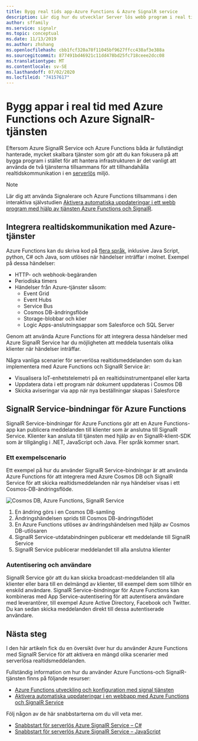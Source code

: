 ```yaml
---
title: Bygg real tids app-Azure Functions & Azure SignalR service
description: Lär dig hur du utvecklar Server lös webb program i real tid med Azure SignalR service genom att följa exemplet.
author: sffamily
ms.service: signalr
ms.topic: conceptual
ms.date: 11/13/2019
ms.author: zhshang
ms.openlocfilehash: cbb1fcf320a78f11045bf9627ffcc438af3e388a
ms.sourcegitcommit: 877491bd46921c11dd478bd25fc718ceee2dcc08
ms.translationtype: MT
ms.contentlocale: sv-SE
ms.lasthandoff: 07/02/2020
ms.locfileid: "74157617"
---
```

# <a name="build-real-time-apps-with-azure-functions-and-azure-signalr-service"></a>Bygg appar i real tid med Azure Functions och Azure SignalR-tjänsten

Eftersom Azure SignalR Service och Azure Functions båda är fullständigt hanterade, mycket skalbara tjänster som gör att du kan fokusera på att bygga program i stället för att hantera infrastrukturen är det vanligt att använda de två tjänsterna tillsammans för att tillhandahålla realtidskommunikation i en [serverlös](https://azure.microsoft.com/solutions/serverless/) miljö.

> [!NOTE]
> Lär dig att använda Signalerare och Azure Functions tillsammans i den interaktiva självstudien [Aktivera automatiska uppdateringar i ett webb program med hjälp av tjänsten Azure Functions och SignalR](https://docs.microsoft.com/learn/modules/automatic-update-of-a-webapp-using-azure-functions-and-signalr).

## <a name="integrate-real-time-communications-with-azure-services"></a>Integrera realtidskommunikation med Azure-tjänster

Azure Functions kan du skriva kod på [flera språk](../azure-functions/supported-languages.md), inklusive Java Script, python, C# och Java, som utlöses när händelser inträffar i molnet. Exempel på dessa händelser:

* HTTP- och webhook-begäranden
* Periodiska timers
* Händelser från Azure-tjänster såsom:
    - Event Grid
    - Event Hubs
    - Service Bus
    - Cosmos DB-ändringsflöde
    - Storage-blobbar och köer
    - Logic Apps-anslutningsappar som Salesforce och SQL Server

Genom att använda Azure Functions för att integrera dessa händelser med Azure SignalR Service har du möjligheten att meddela tusentals olika klienter när händelser inträffar.

Några vanliga scenarier för serverlösa realtidsmeddelanden som du kan implementera med Azure Functions och SignalR Service är:

* Visualisera IoT-enhetstelemetri på en realtidsinstrumentpanel eller karta
* Uppdatera data i ett program när dokument uppdateras i Cosmos DB
* Skicka aviseringar via app när nya beställningar skapas i Salesforce

## <a name="signalr-service-bindings-for-azure-functions"></a>SignalR Service-bindningar för Azure Functions

SignalR Service-bindningar för Azure Functions gör att en Azure Functions-app kan publicera meddelanden till klienter som är anslutna till SignalR Service. Klienter kan ansluta till tjänsten med hjälp av en SignalR-klient-SDK som är tillgänglig i .NET, JavaScript och Java. Fler språk kommer snart.

### <a name="an-example-scenario"></a>Ett exempelscenario

Ett exempel på hur du använder SignalR Service-bindningar är att använda Azure Functions för att integrera med Azure Cosmos DB och SignalR Service för att skicka realtidsmeddelanden när nya händelser visas i ett Cosmos-DB-ändringsflöde.

![Cosmos DB, Azure Functions, SignalR Service](media/signalr-concept-azure-functions/signalr-cosmosdb-functions.png)

1. En ändring görs i en Cosmos DB-samling
2. Ändringshändelsen sprids till Cosmos DB-ändringsflödet
3. En Azure Functions utlöses av ändringshändelsen med hjälp av Cosmos DB-utlösaren
4. SignalR Service-utdatabindningen publicerar ett meddelande till SignalR Service
5. SignalR Service publicerar meddelandet till alla anslutna klienter

### <a name="authentication-and-users"></a>Autentisering och användare

SignalR Service gör att du kan skicka broadcast-meddelanden till alla klienter eller bara till en delmängd av klienter, till exempel dem som tillhör en enskild användare. SignalR Service-bindningar för Azure Functions kan kombineras med App Service-autentisering för att autentisera användare med leverantörer, till exempel Azure Active Directory, Facebook och Twitter. Du kan sedan skicka meddelanden direkt till dessa autentiserade användare.

## <a name="next-steps"></a>Nästa steg

I den här artikeln fick du en översikt över hur du använder Azure Functions med SignalR Service för att aktivera en mängd olika scenarier med serverlösa realtidsmeddelanden.

Fullständig information om hur du använder Azure Functions-och SignalR-tjänsten finns på följande resurser:

* [Azure Functions utveckling och konfiguration med signal tjänsten](signalr-concept-serverless-development-config.md)
* [Aktivera automatiska uppdateringar i en webbapp med Azure Functions och SignalR Service](https://docs.microsoft.com/learn/modules/automatic-update-of-a-webapp-using-azure-functions-and-signalr)

Följ någon av de här snabbstarterna om du vill veta mer.

* [Snabbstart för serverlös Azure SignalR Service – C#](signalr-quickstart-azure-functions-csharp.md)
* [Snabbstart för serverlös Azure SignalR Service – JavaScript](signalr-quickstart-azure-functions-javascript.md)
